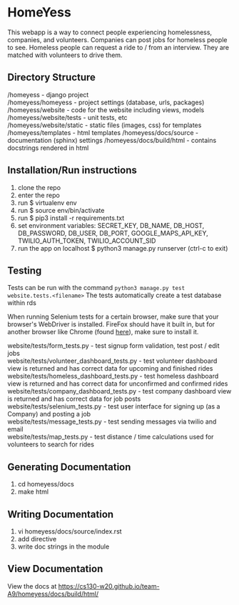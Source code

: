 # HomeYess
This webapp is a way to connect people experiencing homelessness, companies, and volunteers. Companies can post jobs for homeless people to see. Homeless people can request a ride to / from an interview. They are matched with volunteers to drive them.

## Directory Structure
/homeyess - django project  
/homeyess/homeyess - project settings (database, urls, packages)  
/homeyess/website - code for the website including views, models  
/homeyess/website/tests - unit tests, etc  
/homeyess/website/static - static files (images, css) for templates  
/homeyess/templates - html templates
/homeyess/docs/source - documentation (sphinx) settings
/homeyess/docs/build/html - contains docstrings rendered in html

## Installation/Run instructions
1) clone the repo
2) enter the repo
3) run $ virtualenv env
4) run $ source env/bin/activate
5) run $ pip3 install -r requirements.txt
6) set environment variables: SECRET_KEY, DB_NAME, DB_HOST, DB_PASSWORD, DB_USER, DB_PORT, GOOGLE_MAPS_API_KEY, TWILIO_AUTH_TOKEN, TWILIO_ACCOUNT_SID  
7) run the app on localhost $ python3 manage.py runserver (ctrl-c to exit)

## Testing
Tests can be run with the command `python3 manage.py test website.tests.<filename>`
The tests automatically create a test database within rds

When running Selenium tests for a certain browser, make sure that your browser's WebDriver is installed. FireFox
should have it built in, but for another browser like Chrome (found [here](https://sites.google.com/a/chromium.org/chromedriver/downloads)), make sure to install it.

website/tests/form_tests.py - test signup form validation, test post / edit jobs  
website/tests/volunteer_dashboard_tests.py - test volunteer dashboard view is returned and has correct data for upcoming and finished rides  
website/tests/homeless_dashboard_tests.py - test homeless dashboard view is returned and has correct data for unconfirmed and confirmed rides  
website/tests/company_dashboard_tests.py - test company dashboard view is returned and has correct data for job posts  
website/tests/selenium_tests.py - test user interface for signing up (as a Company) and posting a job  
website/tests/message_tests.py - test sending messages via twilio and email  
website/tests/map_tests.py - test distance / time calculations used for volunteers to search for rides  

## Generating Documentation
1) cd homeyess/docs
2) make html

## Writing Documentation
1) vi homeyess/docs/source/index.rst
2) add directive
3) write doc strings in the module

## View Documentation
View the docs at https://cs130-w20.github.io/team-A9/homeyess/docs/build/html/
